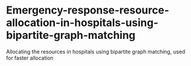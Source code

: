 # Emergency-response-resource-allocation-in-hospitals-using-bipartite-graph-matching
Allocating the resources in hospitals using bipartite graph matching, used for faster allocation
